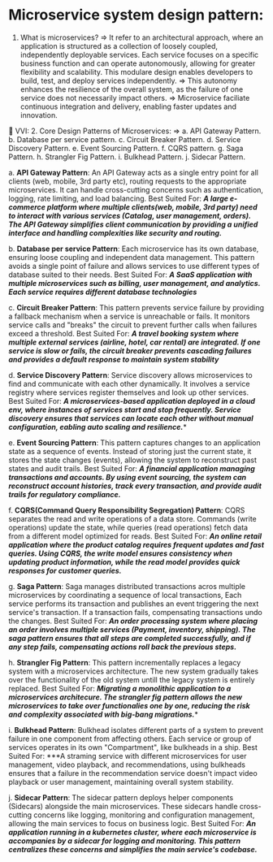 # Microservice system design pattern:

1. What is microservices?
   => It refer to an architectural approach, where an application is structured as a collection of loosely coupled, independently deployable services. Each service focuses on a specific business function and can operate autonomously, allowing for greater flexibility and scalability.
   This modulare design enables developers to build, test, and deploy services independently.
   => This autonomy enhances the resilience of the overall system, as the failure of one service does not necessarily impact others.
   => Microservice faciliate continuous integration and delivery, enabling faster updates and innovation.

🔴 VVI:
2. Core Design Patterns of Microservices:
  => a. API Gateway Pattern.
     b. Database per service pattern.
     c. Circuit Breaker Pattern.
     d. Service Discovery Pattern.
     e. Event Sourcing Pattern.
     f. CQRS pattern.
     g. Saga Pattern.
     h. Strangler Fig Pattern.
     i. Bulkhead Pattern.
     j. Sidecar Pattern.


a. **API Gateway Pattern**: An API Gateway acts as a single entry point for all clients (web, mobile, 3rd party etc), routing requests to the appropriate microservices. It can handle cross-cutting concerns such as authentication, logging, rate limiting, and load balancing.
  Best Suited For: ***A large e-commerce platform where multiple clients(web, mobile, 3rd party) need to interact with various services (Catalog, user management, orders). The API Gateway simplifies client communication by providing a unified interface and handling complexities like security and routing.***

b. **Database per service Pattern**: Each microservice has its own database, ensuring loose coupling and independent data management. This pattern avoids a single point of failure and allows services to use different types of database suited to their needs.
  Best Suited For: ***A SaaS application with multiple microservices such as billing, user management, and analytics. Each service requires different database technologies***
  
c. **Circuit Breaker Pattern**: This pattern prevents service failure by providing a fallback mechanism when a service is unreachable or fails. It monitors service calls and "breaks" the circuit to prevent further calls when failures exceed a threshold.
  Best Suited For: ***A travel booking system where multiple external services (airline, hotel, car rental) are integrated. If one service is slow or fails, the circuit breaker prevents cascading failures and provides a default response to maintain system stability***

d. **Service Discovery Pattern**: Service discovery allows microservices to find and communicate with each other dynamically. It involves a service registry where services register themselves and look up other services.
  Best Suited For: ***A microservices-based application deployed in a cloud env, where instances of services start and stop frequently. Service discovery ensures that services can locate each other without manual configuration, eabling auto scaling and resilience.****
  
e. **Event Sourcing Pattern**: This pattern captures changes to an application state as a sequence of events. Instead of storing just the current state, it stores the state changes (events), allowing the system to reconstruct past states and audit trails.
  Best Suited For: ***A financial application managing transactions and accounts. By using event sourcing, the system can reconstruct  account histories, track every transaction, and provide audit trails for regulatory compliance.***
  
f. **CQRS(Command Query Responsibility Segregation) Pattern**: CQRS separates the read and write operations of a data store. Commands (write operations) update the state, while queries (read operations) fetch data from a different model optimized for reads.
  Best Suited For: ***An online retail application where the product catalog requires frequent updates and fast queries. Using CQRS, the write model ensures consistency when updating product information, while the read model provides quick responses for customer queries.***
  
g. **Saga Pattern**: Saga manages distributed transactions acros multiple microservices by coordinating a sequence of local transactions, Each service performs its transaction and publishes an event triggering the next service's transaction. If a transaction fails, compensating transactions undo the changes.
  Best Suited For: ***An order processing system where placing an order involves multiple services (Payment, inventory, shipping). The saga pattern ensures that all steps are completed successfully, and if any step fails, compensating actions roll back the previous steps.***
  
h. **Strangler Fig Pattern**: This pattern incrementally replaces a legacy system with a microservices architecture. The new system gradually takes over the functionality of the old system untill the legacy system is entirely replaced.
  Best Suited For: ***Migrating a monolithic application to a microservices architecure. The strangler fig pattern allows the new microservices to take over functionalies one by one, reducing the risk and complexity associated with big-bang migrations.****

i. **Bulkhead Pattern**: Bulkhead isolates different parts of a system to prevent failure in one component from affecting others. Each service or group of services operates in its own "Compartment", like bulkheads in a ship.
  Best Suited For: ***A straming service with different microservices for user management, video playback, and recommendations, using bulkheads ensures that a failure in the recommendation service doesn't impact video playback or user management, maintaining overall system stability.

j. **Sidecar Pattern**: The sidecar pattern deploys helper components (Sidecars) alongside the main microservices. These sidecars handle cross-cutting concerns like logging, monitoring and configuration management, allowing the main services to focus on business logic.
  Best Suited For: ***An application running in a kubernetes cluster, where each microservice is accompanies by a sidecar for logging and monitoring. This pattern centralizes these concerns and simplifies the main service's codebase.***
  


